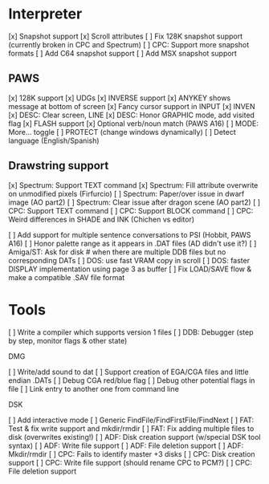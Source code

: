 
# Interpreter

[x] Snapshot support
[x] Scroll attributes
[ ]	Fix 128K snapshot support (currently broken in CPC and Spectrum)
[ ]	CPC: Support more snapshot formats 
[ ]	Add C64 snapshot support
[ ]	Add MSX snapshot support

## PAWS

[x] 128K support
[x] UDGs
[x] INVERSE support
[x] ANYKEY shows message at bottom of screen
[x] Fancy cursor support in INPUT
[x] INVEN
[x] DESC: Clear screen, LINE
[x] DESC: Honor GRAPHIC mode, add visited flag
[x] FLASH support
[x] Optional verb/noun match (PAWS A16)
[ ] MODE: More... toggle
[ ] PROTECT (change windows dynamically)
[ ] Detect language (English/Spanish)

## Drawstring support

[x] Spectrum: Support TEXT command
[x] Spectrum: Fill attribute overwrite on unmodified pixels (Firfurcio)
[ ]	Spectrum: Paper/over issue in dwarf image (AO part2)
[ ]	Spectrum: Clear issue after dragon scene (AO part2)
[ ]	CPC: Support TEXT command
[ ]	CPC: Support BLOCK command
[ ]	CPC: Weird differences in SHADE and INK (Chichen vs editor)

[ ] Add support for multiple sentence conversations to PSI (Hobbit, PAWS A16)
[ ] Honor palette range as it appears in .DAT files (AD didn't use it?)
[ ] Amiga/ST: Ask for disk # when there are multiple DDB files but no corresponding DATs
[ ] DOS: use fast VRAM copy in scroll
[ ] DOS: faster DISPLAY implementation using page 3 as buffer
[ ] Fix LOAD/SAVE flow & make a compatible .SAV file format

# Tools

[ ] Write a compiler which supports version 1 files
[ ] DDB: Debugger (step by step, monitor flags & other state)

DMG

[ ] Write/add sound to dat
[ ] Support creation of EGA/CGA files and little endian .DATs
[ ] Debug CGA red/blue flag
[ ] Debug other potential flags in file
[ ] Link entry to another one from command line

DSK

[ ] Add interactive mode
[ ] Generic FindFile/FindFirstFile/FindNext
[ ] FAT: Test & fix write support and mkdir/rmdir
[ ] FAT: Fix adding multiple files to disk (overwrites existing!)
[ ] ADF: Disk creation support (w/special DSK tool syntax)
[ ] ADF: Write file support
[ ] ADF: File deletion support
[ ] ADF: Mkdir/rmdir
[ ] CPC: Fails to identify master +3 disks
[ ] CPC: Disk creation support 
[ ] CPC: Write file support (should rename CPC to PCM?)
[ ] CPC: File deletion support
